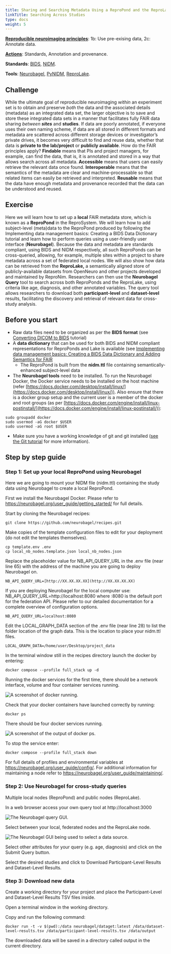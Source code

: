 ```yaml
---
title: Sharing and Searching Metadata Using a ReproPond and the ReproLake
linkTitle: Searching Across Studies
type: docs
weight: 5
---
```


**[Reproducible neuroimaging principles](/about/in-practice/#repronims-principles-of-reproducible-neuroimaging)**: 1b: Use pre-exising data, 2c: Annotate data.

**[Actions](/about/in-practice/#repronims-four-core-actions)**: Standards, Annotation and provenance.

**Standards**: [BIDS](/resources/tools/bids/index.html), [NIDM](/resources/tools/nidm/index.html).

**Tools**: [Neurobagel](https://neurobagel.org/), [PyNIDM](/resources/tools/pynidm/index.html), [ReproLake](/resources/tools/reprolake/).

## Challenge

While the ultimate goal of reproducible neuroimaging *within* an experiment set is to obtain and preserve *both* the data and the associated details (metadata) as an integrated data set,  the larger objective is to save and store these integrated data sets in a manner that facilitates fully FAIR data sharing *between **sites*** and **studies**.  If data are poorly annotated, if everyone uses their own naming scheme, if data are all stored in different formats and metadata are scattered across different storage devices or investigator’s private drives, it becomes very difficult to find and reuse data, whether that data is **private to the lab/project** or **publicly available**. How do the FAIR principles apply? **Findable** means that PIs and project managers, for example,  can find the data, that is, it is annotated and stored in a way that allows search across all metadata.  **Accessible** means that users can easily retrieve the relevant data once found.  **Interoperable** means that the semantics of the metadata are clear and machine-processable so that related items can easily be retrieved and interpreted. **Reusable** means that the data have enough metadata and provenance recorded that the data can be understood and reused.

## Exercise

Here we will learn how to set up a **local** FAIR metadata store, which is known as a **ReproPond** in the ReproSystem.  We will learn how to add subject-level (meta)data to the ReproPond produced by following the Implementing data management basics:  Creating a BIDS Data Dictionary tutorial and learn how to perform queries using a user-friendly user interface (**Neurobagel**). Because the data and metadata are standards compliant, using BIDS and NIDM respectively, all such ReproPonds can be cross-queried, allowing, for example, multiple sites within a project to share metadata across a set of federated local nodes. We will also show how data can be retrieved from the **ReproLake,** a semantically aligned store of publicly-available datasets from OpenNeuro and other projects developed and maintained by ReproNim. Researchers can then use the **Neurobagel Query** tool to search across both ReproPonds and the ReproLake, using criteria like age, diagnosis, and other annotated variables. The query tool allows researchers to download both **participant-level** and **dataset-level** results, facilitating the discovery and retrieval of relevant data for cross-study analysis.

## Before you start

* Raw data files need to be organized as per the **BIDS format** (see [Converting DICOM to BIDS](/resources/tutorials/dicom-to-bids/) tutorial)
* A **data dictionary** that can be used for both BIDS and NIDM compliant representations for ReproPonds and Lake is available (see [Implementing data management basics:  Creating a BIDS Data Dictionary and Adding Semantics for FAIR](/resources/tutorials/data-dictionary/)
  * The ReproPond is built from the **nidm.ttl** file containing semantically-enhanced subject-level data
* The **Neurobagel tools** need to be installed.  To run the Neurobagel Docker, the Docker service needs to be installed on the host machine (refer [https://docs.docker.com/desktop/install/linux/](https://docs.docker.com/desktop/install/linux/)).  Also ensure that there is a docker group setup and the current user is a member of the docker and root groups (as per [https://docs.docker.com/engine/install/linux-postinstall/](https://docs.docker.com/engine/install/linux-postinstall/)):

```
sudo groupadd docker
sudo usermod -aG docker $USER
sudo usermod -aG root $USER
```

* Make sure you have a working knowledge of git and git installed ([see the Git tutorial](/resources/tutorials/git/#step-1-install-the-necessary-tools) for more information).

## Step by step guide

### Step 1: Set up your local ReproPond using Neurobagel

Here we are going to mount your NIDM file (nidm.ttl) containing the study data using Neurobagel to create a local ReproPond.

First we install the Neurobagel Docker.  Please refer to https://neurobagel.org/user_guide/getting_started/ for full details.

Start by cloning the Neurobagel recipes:

```
git clone https://github.com/neurobagel/recipes.git
```

Make copies of the template configuration files to edit for your deployment (do not edit the templates themselves).

```
cp template.env .env
cp local_nb_nodes.template.json local_nb_nodes.json
```

Replace the placeholder value for NB_API_QUERY_URL in the .env file (near line 65) with the address of the machine you are going to deploy Neurobagel on.

```
NB_API_QUERY_URL=[http://XX.XX.XX.XX](http://XX.XX.XX.XX)
```

If you are deploying Neurobagel for the local computer use: NB_API_QUERY_URL=http://localhost:8080 where :8080 is the default port for the federation API. Please refer to our detailed documentation for a complete overview of configuration options.

```
NB_API_QUERY_URL=localhost:8080
```

Edit the LOCAL_GRAPH_DATA section of the .env file (near line 28) to list the folder location of the graph data. This is the location to place your nidm.ttl files.

```
LOCAL_GRAPH_DATA=/home/user/Desktop/project_data
```

In the terminal window still in the recipes directory launch the docker by entering:

```
docker compose --profile full_stack up -d
```

Running the docker services for the first time, there should be a network interface, volume and four container services running.

![A screenshot of docker running.](/images/pond-lake-1.png)

Check that your docker containers have launched correctly by running:

```
docker ps
```

There should be four docker services running.

![A screenshot of the output of docker ps.](/images/pond-lake-2.png)

To stop the service enter:

```
docker compose --profile full_stack down
```

For full details of profiles and environmental variables at https://neurobagel.org/user_guide/config/. For additional information for maintaining a node refer to https://neurobagel.org/user_guide/maintaining/.

### Step 2: Use Neurobagel for cross-study queries

Multiple local nodes (ReproPond) and public nodes (ReproLake).

In a web browser access your own query tool at http://localhost:3000

![The Neurobagel query GUI.](/images/pond-lake-3.png)

Select between your local, federated nodes and the ReproLake node.

![The Neurobagel GUI being used to select a data source.](/images/pond-lake-4.png)

Select other attributes for your query (e.g. age, diagnosis) and click on the Submit Query button.

Select the desired studies and click to Download Participant-Level Results and Dataset-Level Results.

### Step 3: Download new data

Create a working directory for your project and place the Participant-Level and Dataset-Level Results TSV files inside.

Open a terminal window in the working directory.

Copy and run the following command:

```
docker run -t -v $(pwd):/data neurobagel/dataget:latest /data/dataset-level-results.tsv /data/participant-level-results.tsv /data/output
```

The downloaded data will be saved in a directory called output in the current directory.
